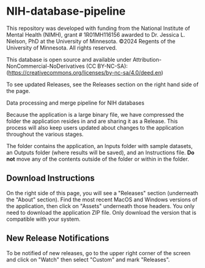 # NIH-database-pipeline
This repository was developed with funding from the National Institute of Mental Health (NIMH), grant # 1R01MH116156 awarded to Dr. Jessica L. Nielson, PhD at the University of Minnesota. ©2024 Regents of the University of Minnesota. All rights reserved.

This database is open source and available under Attribution-NonCommercial-NoDerivatives (CC BY-NC-SA):(https://creativecommons.org/licenses/by-nc-sa/4.0/deed.en)

To see updated Releases, see the Releases section on the right hand side of the page.

Data processing and merge pipeline for NIH databases

Because the application is a large binary file, we have compressed the folder the application resides in and are sharing it as a Release. This process will also keep users updated about changes to the application throughout the various stages. 

The folder contains the application, an Inputs folder with sample datasets, an Outputs folder (where results will be saved), and an Instructions file. **Do not** move any of the contents outside of the folder or within in the folder. 


Download Instructions
---

On the right side of this page, you will see a "Releases" section (underneath the "About" section). Find the most recent MacOS and Windows versions of the application, then click on "Assets" underneath those headers. You only need to download the application ZIP file. Only download the version that is compatible with your system. 

New Release Notifications
---

To be notified of new releases, go to the upper right corner of the screen and click on "Watch" then select "Custom" and mark "Releases".
